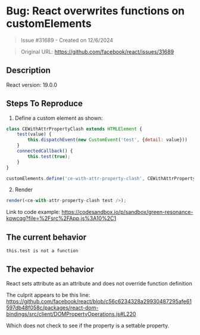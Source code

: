 # Bug: React overwrites functions on customElements

> Issue #31689 - Created on 12/6/2024

> Original URL: https://github.com/facebook/react/issues/31689

## Description

<!--
  Please provide a clear and concise description of what the bug is. Include
  screenshots if needed. Please test using the latest version of the relevant
  React packages to make sure your issue has not already been fixed.
-->

React version: 19.0.0

## Steps To Reproduce

1. Define a custom element as shown:
```js
class CEWithAttrPropertyClash extends HTMLElement {
    test(value) {
        this.dispatchEvent(new CustomEvent('test', {detail: value}))
    }
    connectedCallback() {
        this.test(true);
    }
}

customElements.define('ce-with-attr-property-clash', CEWithAttrPropertyClash);
```
2. Render
```js
render(<ce-with-attr-property-clash test />);
```

<!--
  Your bug will get fixed much faster if we can run your code and it doesn't
  have dependencies other than React. Issues without reproduction steps or
  code examples may be immediately closed as not actionable.
-->

Link to code example: https://codesandbox.io/p/sandbox/green-resonance-kpwcqg?file=%2Fsrc%2FApp.js%3A10%2C1

<!--
  Please provide a CodeSandbox (https://codesandbox.io/s/new), a link to a
  repository on GitHub, or provide a minimal code example that reproduces the
  problem. You may provide a screenshot of the application if you think it is
  relevant to your bug report. Here are some tips for providing a minimal
  example: https://stackoverflow.com/help/mcve.
-->

## The current behavior

```this.test is not a function```


## The expected behavior

React sets attribute as an attribute and does not override function definition

The culprit appears to be this line: https://github.com/facebook/react/blob/c56c6234328a29930487295afe61597db48f058c/packages/react-dom-bindings/src/client/DOMPropertyOperations.js#L220

Which does not check to see if the property is a settable property.

